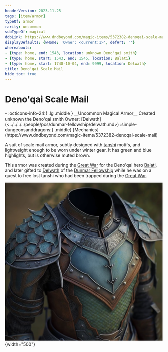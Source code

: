 ```yaml
---
headerVersion: 2023.11.25
tags: [item/armor]
typeOf: armor
rarity: uncommon
subTypeOf: magical
ddbLink: https://www.dndbeyond.com/magic-items/5372382-denoqai-scale-mail
displayDefaults: {wHome: 'Owner: <current:1>', defArt: ''}
whereabouts:
- {type: home, end: 1543, location: unknown Deno'qai smith}
- {type: home, start: 1543, end: 1545, location: Balati}
- {type: home, start: 1748-10-04, end: 9999, location: Delwath}
title: Deno'qai Scale Mail
hide_toc: true
---
```


# Deno'qai Scale Mail
<div class="grid cards ext-narrow-margin ext-one-column" markdown>
- :octicons-info-24:{ .lg .middle } __Uncommon Magical Armor__  
   Created unknown the Deno'qai smith  
   Owner: [Delwath](<../../../../people/pcs/dunmar-fellowship/delwath.md>)  
    :simple-dungeonsanddragons:{ .middle} [Mechanics](https://www.dndbeyond.com/magic-items/5372382-denoqai-scale-mail) 
</div>


A suit of scale mail armor, subtly designed with [tanshi](<../../../../cosmology/religions/tanshi.md>) motifs, and lightweight enough to be worn under winter gear. It has green and blue highlights, but is otherwise muted brown.

This armor was created during the [Great War](<../../../../events/1500s/great-war.md>) for the Deno'qai hero [Balati](<../../../../people/historical-figures/balati.md>), and later gifted to [Delwath](<../../../../people/pcs/dunmar-fellowship/delwath.md>) of the [Dunmar Fellowship](<../../../../people/pcs/dunmar-fellowship/dunmar-fellowship.md>) while he was on a quest to free lost tanshi who had been trapped during the [Great War](<../../../../events/1500s/great-war.md>). 

![Denoqai Scale Armor Delwath](../../../../assets/denoqai-scale-armor-delwath.png){width="500"}